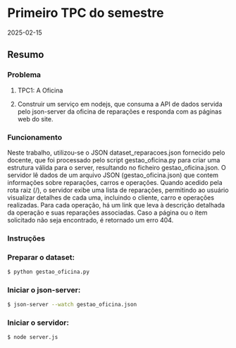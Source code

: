 # Primeiro TPC do semestre
2025-02-15
## Resumo

### Problema
1. TPC1: A Oficina

2. Construir um serviço em nodejs, que consuma a API de dados servida pelo json-server da oficina de reparações e responda com as páginas web do site.

### Funcionamento
Neste trabalho, utilizou-se o JSON dataset_reparacoes.json fornecido pelo docente, que foi processado pelo script gestao_oficina.py para criar uma estrutura válida para o server, resultando no ficheiro gestao_oficina.json. 
O servidor lê dados de um arquivo JSON (gestao_oficina.json) que contem informações sobre reparações, carros e operações. Quando acedido pela rota raiz (/), o servidor exibe uma lista de reparações, permitindo ao usuário visualizar detalhes de cada uma, incluindo o cliente, carro e operações realizadas. Para cada operação, há um link que leva à descrição detalhada da operação e suas reparações associadas. Caso a página ou o item solicitado não seja encontrado, é retornado um erro 404.

### Instruções  

### Preparar o dataset:  

```bash
$ python gestao_oficina.py
```
### Iniciar o json-server:
```bash
$ json-server --watch gestao_oficina.json
```

### Iniciar o servidor:
```bash
$ node server.js
```
